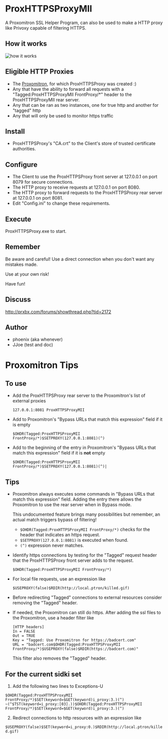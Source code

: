 ProxHTTPSProxyMII
=================

A Proxomitron SSL Helper Program, can also be used to make a HTTP proxy like Privoxy capable of filtering HTTPS.

How it works
----

![how it works](http://www.proxfilter.net/proxhttpsproxy/HowItWorks.gif)

Eligible HTTP Proxies
----

* The [Proxomitron](http://www.proxomitron.info), for which ProxHTTPSProxy was created :)
* Any that have the ability to forward all requests with a "Tagged:ProxHTTPSProxyMII FrontProxy/*" header to the ProxHTTPSProxyMII rear server.
* Any that can be ran as two instances, one for true http and another for "tagged" http
* Any that will only be used to monitor https traffic  

Install
----

* ProxHTTPSProxy's "CA.crt" to the Client's store of trusted certificate authorities.

Configure
----

* The Client to use the ProxHTTPSProxy front server at 127.0.0.1 on port 8079 for secure connections.
* The HTTP proxy to receive requests at 127.0.0.1 on port 8080.
* The HTTP proxy to forward requests to the ProxHTTPSProxy rear server at 127.0.0.1 on port 8081.
* Edit "Config.ini" to change these requirements.

Execute
----

ProxHTTPSProxy.exe to start.

Remember
----

Be aware and careful! Use a direct connection when you don't want any mistakes made.

Use at your own risk!

Have fun!

Discuss
----

<http://prxbx.com/forums/showthread.php?tid=2172>

Author
----

* phoenix (aka whenever)
* JJoe (test and doc)

Proxomitron Tips
================

To use
----

* Add the ProxHTTPSProxy rear server to the Proxomitron's list of external proxies

  `127.0.0.1:8081 ProxHTTPSProxyMII`

* Add to Proxomitron's "Bypass URLs that match this expression" field if it is empty

  `$OHDR(Tagged:ProxHTTPSProxyMII FrontProxy/*)$SETPROXY(127.0.0.1:8081)(^)`

* Add to the beginning of the entry in Proxomitron's "Bypass URLs that match this expression" field if it is **not** empty

  `$OHDR(Tagged:ProxHTTPSProxyMII FrontProxy/*)$SETPROXY(127.0.0.1:8081)(^)|` 

Tips
----

* Proxomitron always executes some commands in "Bypass URLs that match this expression" field. Adding the entry there allows the Proxomitron to use the rear server when in Bypass mode.

  This undocumented feature brings many possibilities but remember, an actual match triggers bypass of filtering!
  
  - `$OHDR(Tagged:ProxHTTPSProxyMII FrontProxy/*)` checks for the header that indicates an https request.
  - `$SETPROXY(127.0.0.1:8081)` is executed when found.
  - `(^)` expression never matches. 

* Identify https connections by testing for the "Tagged" request header that the ProxHTTPSProxy front server adds to the request. 

  `$OHDR(Tagged:ProxHTTPSProxyMII FrontProxy/*)`

* For local file requests, use an expression like 

  `$USEPROXY(false)$RDIR(http://local.ptron/killed.gif)`

* Before redirecting "Tagged" connections to external resources consider removing the "Tagged" header. 

* If needed, the Proxomitron can still do https. After adding the ssl files to the Proxomitron, use a header filter like

  ```
  [HTTP headers]
  In = FALSE
  Out = TRUE
  Key = "Tagged: Use Proxomitron for https://badcert.com"
  URL = "badcert.com$OHDR(Tagged:ProxHTTPSProxyMII FrontProxy/*)$USEPROXY(false)$RDIR(https://badcert.com)"
  ```
  This filter also removes the "Tagged" header. 

For the current sidki set
----

1. Add the following two lines to Exceptions-U

  ```
  $OHDR(Tagged:ProxHTTPSProxyMII FrontProxy/*)$SET(keyword=$GET(keyword)i_proxy:3.)(^)
  ~(^$TST(keyword=i_proxy:[03].))$OHDR(Tagged:ProxHTTPSProxyMII FrontProxy/*)$SET(keyword=$GET(keyword)i_proxy:3.)(^)
  ```

2. Redirect connections to http resources with an expression like

  `$USEPROXY(false)$SET(keyword=i_proxy:0.)$RDIR(http://local.ptron/killed.gif)`

